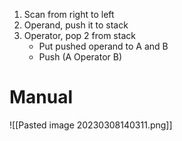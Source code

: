 1. Scan from right to left
2. Operand, push it to stack
3. Operator, pop 2 from stack
   - Put pushed operand to A and B
   - Push (A Operator B)


# Manual
![[Pasted image 20230308140311.png]]
